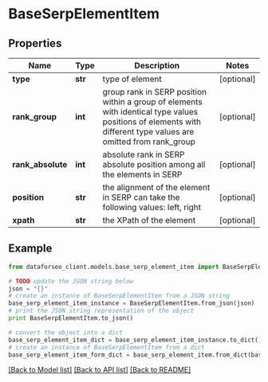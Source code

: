 # BaseSerpElementItem


## Properties

Name | Type | Description | Notes
------------ | ------------- | ------------- | -------------
**type** | **str** | type of element | [optional] 
**rank_group** | **int** | group rank in SERP position within a group of elements with identical type values positions of elements with different type values are omitted from rank_group | [optional] 
**rank_absolute** | **int** | absolute rank in SERP absolute position among all the elements in SERP | [optional] 
**position** | **str** | the alignment of the element in SERP can take the following values: left, right | [optional] 
**xpath** | **str** | the XPath of the element | [optional] 

## Example

```python
from dataforseo_client.models.base_serp_element_item import BaseSerpElementItem

# TODO update the JSON string below
json = "{}"
# create an instance of BaseSerpElementItem from a JSON string
base_serp_element_item_instance = BaseSerpElementItem.from_json(json)
# print the JSON string representation of the object
print BaseSerpElementItem.to_json()

# convert the object into a dict
base_serp_element_item_dict = base_serp_element_item_instance.to_dict()
# create an instance of BaseSerpElementItem from a dict
base_serp_element_item_form_dict = base_serp_element_item.from_dict(base_serp_element_item_dict)
```
[[Back to Model list]](../README.md#documentation-for-models) [[Back to API list]](../README.md#documentation-for-api-endpoints) [[Back to README]](../README.md)


